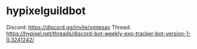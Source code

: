 # hypixelguildbot
Discord:
https://discord.gg/invite/xmtesav
Thread:
https://hypixel.net/threads/discord-bot-weekly-exp-tracker-bot-version-1-0.3241242/
